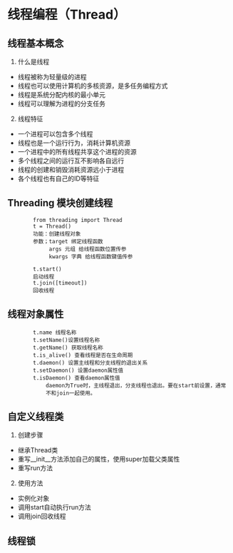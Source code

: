 # 线程编程（Thread）

## 线程基本概念

1. 什么是线程

- 线程被称为轻量级的进程
- 线程也可以使用计算机的多核资源，是多任务编程方式
- 线程是系统分配内核的最小单元
- 线程可以理解为进程的分支任务

2. 线程特征

- 一个进程可以包含多个线程
- 线程也是一个运行行为，消耗计算机资源
- 一个进程中的所有线程共享这个进程的资源
- 多个线程之间的运行互不影响各自远行
- 线程的创建和销毁消耗资源远小于进程
- 各个线程也有自己的ID等特征

## Threading 模块创建线程

            from threading import Thread
            t = Thread()
            功能：创建线程对象
            参数；target 绑定线程函数
                 args 元组 给线程函数位置传参
                 kwargs 字典 给线程函数键值传参

            t.start() 
            启动线程
            t.join([timeout])
            回收线程

## 线程对象属性

            t.name 线程名称
            t.setName()设置线程名称
            t.getName() 获取线程名称
            t.is_alive() 查看线程是否在生命周期
            t.daemon() 设置主线程和分支线程的退出关系
            t.setDaemon() 设置daemon属性值
            t.isDaemon() 查看daemon属性值
                daemon为True时，主线程退出，分支线程也退出。要在start前设置，通常
                不和join一起使用。

## 自定义线程类

1. 创建步骤

- 继承Thread类
- 重写__init__方法添加自己的属性，使用super加载父类属性
- 重写run方法

2. 使用方法

- 实例化对象
- 调用start自动执行run方法
- 调用join回收线程

## 线程锁